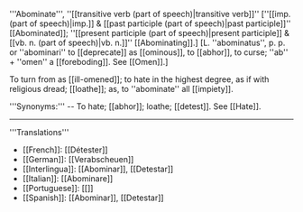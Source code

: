 '''Abominate''', ''[[transitive verb (part of speech)|transitive verb]]'' [''[[imp. (part of speech)|imp.]] & [[past participle (part of speech)|past participle]]'' [[Abominated]]; ''[[present participle (part of speech)|present participle]] & [[vb. n. (part of speech)|vb. n.]]'' [[Abominating]].] [L. ''abominatus'', p. p. or ''abominari'' to [[deprecate]] as [[ominous]], to [[abhor]], to curse; ''ab'' + ''omen'' a [[foreboding]]. See [[Omen]].]

To turn from as [[ill-omened]]; to hate in the highest degree, as if with religious dread; [[loathe]]; as, to ''abominate'' all [[impiety]].

'''Synonyms:''' -- To hate; [[abhor]]; loathe; [[detest]]. See [[Hate]].

---- 
'''Translations''' 
* [[French]]: [[Détester]] 
* [[German]]: [[Verabscheuen]] 
* [[Interlingua]]: [[Abominar]], [[Detestar]] 
* [[Italian]]: [[Abominare]] 
* [[Portuguese]]: [[]] 
* [[Spanish]]: [[Abominar]], [[Detestar]]